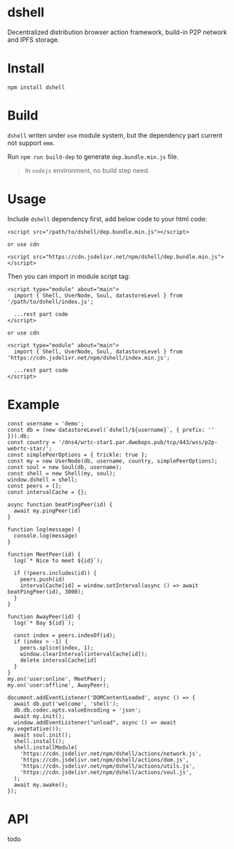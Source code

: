 # dshell
Decentralized distribution browser action framework, build-in P2P network and IPFS storage.

# Install
`npm install dshell`

# Build
`dshell` writen under `esm` module system, but the dependency part current not support `emm`.

Run `npm run build-dep` to generate `dep.bundle.min.js` file.

>In `nodejs` environment, no build step need.

# Usage

Include `dshell` dependency first, add below code to your html code:

```
<script src="/path/to/dshell/dep.bundle.min.js"></script>

or use cdn

<script src="https://cdn.jsdelivr.net/npm/dshell/dep.bundle.min.js"></script>
```

Then you can import in module script tag:
 
```
<script type="module" about="main">
  import { Shell, UserNode, Soul, datastoreLevel } from '/path/to/dshell/index.js';
  
  ...rest part code
</script>

or use cdn

<script type="module" about="main">
  import { Shell, UserNode, Soul, datastoreLevel } from 'https://cdn.jsdelivr.net/npm/dshell/index.min.js';
  
  ...rest part code
</script>
```

# Example

```
const username = 'demo';
const db = (new datastoreLevel(`dshell/${username}`, { prefix: '' })).db;
const country = '/dns4/wrtc-star1.par.dwebops.pub/tcp/443/wss/p2p-webrtc-star/';
const simplePeerOptions = { trickle: true };
const my = new UserNode(db, username, country, simplePeerOptions);
const soul = new Soul(db, username);
const shell = new Shell(my, soul);
window.dshell = shell;
const peers = [];
const intervalCache = {};

async function beatPingPeer(id) {
  await my.pingPeer(id)
}

function log(message) {
  console.log(message)
}

function MeetPeer(id) {
  log(`* Nice to meet ${id}`);

  if (!peers.includes(id)) {
    peers.push(id)
    intervalCache[id] = window.setInterval(async () => await beatPingPeer(id), 3000);
  }
}

function AwayPeer(id) {
  log(`* Bay ${id}`);

  const index = peers.indexOf(id);
  if (index > -1) {
    peers.splice(index, 1);
    window.clearInterval(intervalCache[id]);
    delete intervalCache[id]
  }
}
my.on('user:online', MeetPeer);
my.on('user:offline', AwayPeer);

document.addEventListener('DOMContentLoaded', async () => {
  await db.put('welcome', 'shell');
  db.db.codec.opts.valueEncoding = 'json';
  await my.init();
  window.addEventListener("unload", async () => await my.vegetative());
  await soul.init();
  shell.install();
  shell.installModule(
    'https://cdn.jsdelivr.net/npm/dshell/actions/network.js',
    'https://cdn.jsdelivr.net/npm/dshell/actions/dom.js',
    'https://cdn.jsdelivr.net/npm/dshell/actions/utils.js',
    'https://cdn.jsdelivr.net/npm/dshell/actions/soul.js',
  );
  await my.awake();
});
```

# API

todo